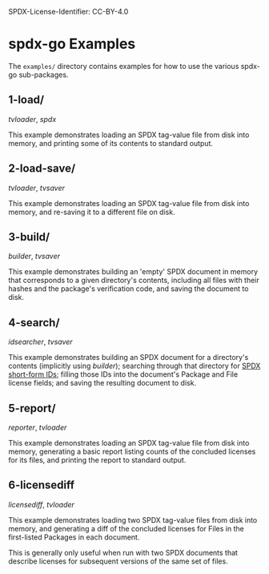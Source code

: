 SPDX-License-Identifier: CC-BY-4.0

# spdx-go Examples

The `examples/` directory contains examples for how to use the various spdx-go sub-packages.

## 1-load/

*tvloader*, *spdx*

This example demonstrates loading an SPDX tag-value file from disk into memory,
and printing some of its contents to standard output.

## 2-load-save/

*tvloader*, *tvsaver*

This example demonstrates loading an SPDX tag-value file from disk into memory,
and re-saving it to a different file on disk.

## 3-build/

*builder*, *tvsaver*

This example demonstrates building an 'empty' SPDX document in memory that
corresponds to a given directory's contents, including all files with their
hashes and the package's verification code, and saving the document to disk.

## 4-search/

*idsearcher*, *tvsaver*

This example demonstrates building an SPDX document for a directory's contents
(implicitly using *builder*); searching through that directory for [SPDX
short-form IDs](https://spdx.org/ids/); filling those IDs into the document's
Package and File license fields; and saving the resulting document to disk.

## 5-report/

*reporter*, *tvloader*

This example demonstrates loading an SPDX tag-value file from disk into memory,
generating a basic report listing counts of the concluded licenses for its
files, and printing the report to standard output.

## 6-licensediff

*licensediff*, *tvloader*

This example demonstrates loading two SPDX tag-value files from disk into
memory, and generating a diff of the concluded licenses for Files in the
first-listed Packages in each document.

This is generally only useful when run with two SPDX documents that describe
licenses for subsequent versions of the same set of files.
